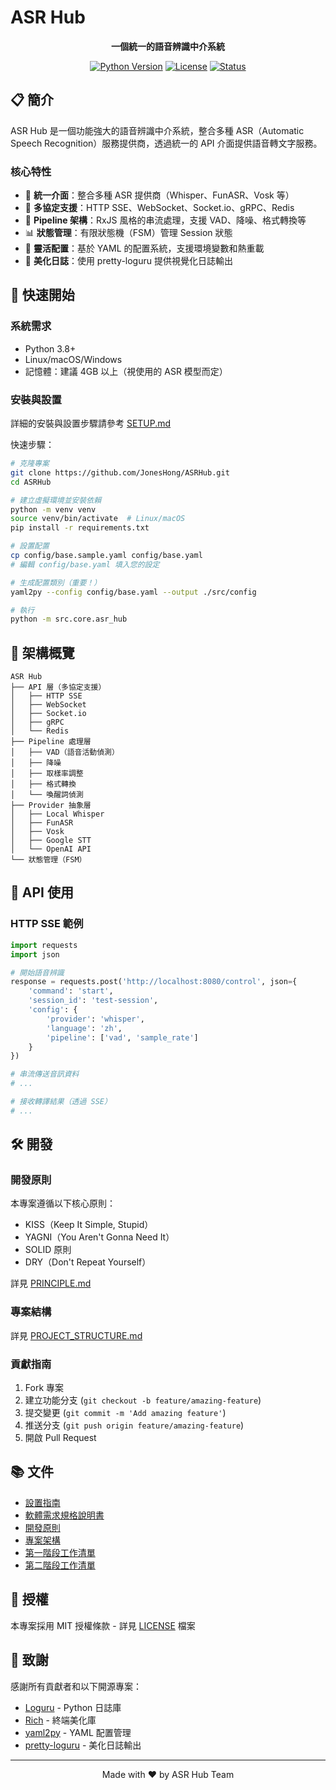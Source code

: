 # ASR Hub

<div align="center">

**一個統一的語音辨識中介系統**

[![Python Version](https://img.shields.io/badge/python-3.8+-blue.svg)](https://www.python.org/downloads/)
[![License](https://img.shields.io/badge/license-MIT-green.svg)](LICENSE)
[![Status](https://img.shields.io/badge/status-alpha-orange.svg)]()

</div>

## 📋 簡介

ASR Hub 是一個功能強大的語音辨識中介系統，整合多種 ASR（Automatic Speech Recognition）服務提供商，透過統一的 API 介面提供語音轉文字服務。

### 核心特性

- 🎯 **統一介面**：整合多種 ASR 提供商（Whisper、FunASR、Vosk 等）
- 🔌 **多協定支援**：HTTP SSE、WebSocket、Socket.io、gRPC、Redis
- 🎨 **Pipeline 架構**：RxJS 風格的串流處理，支援 VAD、降噪、格式轉換等
- 📊 **狀態管理**：有限狀態機（FSM）管理 Session 狀態
- 🔧 **靈活配置**：基於 YAML 的配置系統，支援環境變數和熱重載
- 📝 **美化日誌**：使用 pretty-loguru 提供視覺化日誌輸出

## 🚀 快速開始

### 系統需求

- Python 3.8+
- Linux/macOS/Windows
- 記憶體：建議 4GB 以上（視使用的 ASR 模型而定）

### 安裝與設置

詳細的安裝與設置步驟請參考 [SETUP.md](SETUP.md)

快速步驟：
```bash
# 克隆專案
git clone https://github.com/JonesHong/ASRHub.git
cd ASRHub

# 建立虛擬環境並安裝依賴
python -m venv venv
source venv/bin/activate  # Linux/macOS
pip install -r requirements.txt

# 設置配置
cp config/base.sample.yaml config/base.yaml
# 編輯 config/base.yaml 填入您的設定

# 生成配置類別（重要！）
yaml2py --config config/base.yaml --output ./src/config

# 執行
python -m src.core.asr_hub
```

## 📖 架構概覽

```
ASR Hub
├── API 層（多協定支援）
│   ├── HTTP SSE
│   ├── WebSocket
│   ├── Socket.io
│   ├── gRPC
│   └── Redis
├── Pipeline 處理層
│   ├── VAD（語音活動偵測）
│   ├── 降噪
│   ├── 取樣率調整
│   ├── 格式轉換
│   └── 喚醒詞偵測
├── Provider 抽象層
│   ├── Local Whisper
│   ├── FunASR
│   ├── Vosk
│   ├── Google STT
│   └── OpenAI API
└── 狀態管理（FSM）
```

## 🔧 API 使用

### HTTP SSE 範例

```python
import requests
import json

# 開始語音辨識
response = requests.post('http://localhost:8080/control', json={
    'command': 'start',
    'session_id': 'test-session',
    'config': {
        'provider': 'whisper',
        'language': 'zh',
        'pipeline': ['vad', 'sample_rate']
    }
})

# 串流傳送音訊資料
# ...

# 接收轉譯結果（透過 SSE）
# ...
```

## 🛠️ 開發

### 開發原則

本專案遵循以下核心原則：
- KISS（Keep It Simple, Stupid）
- YAGNI（You Aren't Gonna Need It）
- SOLID 原則
- DRY（Don't Repeat Yourself）

詳見 [PRINCIPLE.md](PRINCIPLE.md)

### 專案結構

詳見 [PROJECT_STRUCTURE.md](PROJECT_STRUCTURE.md)

### 貢獻指南

1. Fork 專案
2. 建立功能分支 (`git checkout -b feature/amazing-feature`)
3. 提交變更 (`git commit -m 'Add amazing feature'`)
4. 推送分支 (`git push origin feature/amazing-feature`)
5. 開啟 Pull Request

## 📚 文件

- [設置指南](SETUP.md)
- [軟體需求規格說明書](SRS.md)
- [開發原則](PRINCIPLE.md)
- [專案架構](PROJECT_STRUCTURE.md)
- [第一階段工作清單](TODO_PHASE1.md)
- [第二階段工作清單](TODO_PHASE2.md)

## 📄 授權

本專案採用 MIT 授權條款 - 詳見 [LICENSE](LICENSE) 檔案

## 🤝 致謝

感謝所有貢獻者和以下開源專案：
- [Loguru](https://github.com/Delgan/loguru) - Python 日誌庫
- [Rich](https://github.com/Textualize/rich) - 終端美化庫
- [yaml2py](https://pypi.org/project/yaml2py/) - YAML 配置管理
- [pretty-loguru](https://pypi.org/project/pretty-loguru/) - 美化日誌輸出

---

<div align="center">
Made with ❤️ by ASR Hub Team
</div>